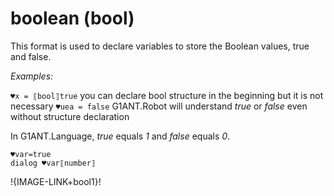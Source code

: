 # boolean (bool)

This format is used to declare variables to store the Boolean values, true and false.

*Examples:*

`♥x = ⟦bool⟧true` you can declare bool structure in the beginning but it is not necessary
`♥uea = false` G1ANT.Robot will understand *true* or *false* even without structure declaration

In G1ANT.Language, *true* equals *1* and *false* equals *0*.

```G1ANT
♥var=true
dialog ♥var⟦number⟧
```

!{IMAGE-LINK+bool1}! 

